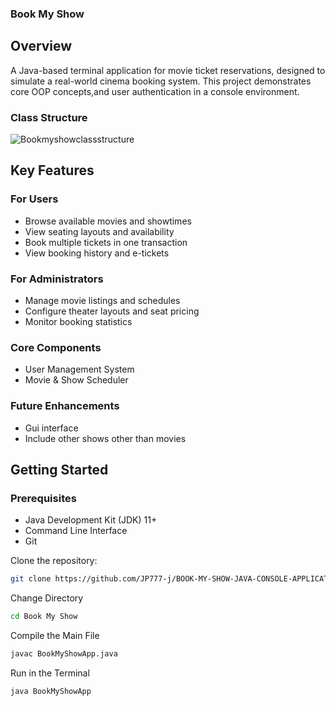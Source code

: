### Book My Show
## Overview
A Java-based terminal application for movie ticket reservations, designed to simulate a real-world cinema booking system. This project demonstrates core OOP concepts,and user authentication in a console environment.

### Class Structure
![Bookmyshowclassstructure](https://github.com/user-attachments/assets/05939d29-ebcc-4c5d-93e9-2c0634b3349e)

## Key Features

### For Users
* Browse available movies and showtimes
* View seating layouts and availability
* Book multiple tickets in one transaction
* View booking history and e-tickets

### For Administrators 
* Manage movie listings and schedules
* Configure theater layouts and seat pricing
* Monitor booking statistics

### Core Components
* User Management System
* Movie & Show Scheduler

### Future Enhancements
* Gui interface
* Include other shows other than movies

## Getting Started

### Prerequisites
* Java Development Kit (JDK) 11+
* Command Line Interface
* Git


Clone the repository:
```bash
git clone https://github.com/JP777-j/BOOK-MY-SHOW-JAVA-CONSOLE-APPLICATION
```

Change Directory
```bash
cd Book My Show
```
Compile the Main File
```bash
javac BookMyShowApp.java
```
Run in the Terminal
```bash
java BookMyShowApp
```












